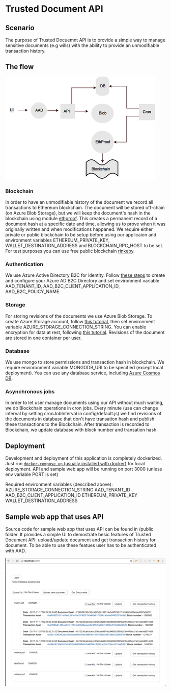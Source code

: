 # Trusted Document API

## Scenario

The purpose of Trusted Docuemnt API is to provide a simple way to manage sensitive documents (e.g wills) with the ability to provide an unmodifiable transaction history.

## The flow

![alt text](https://raw.githubusercontent.com/CatalystCode/trusted-document-api/master/readme/schema.png)

### Blockchain
In order to have an unmodifiable history of the document we record all transactions to Ethereum blockchain. The document will be stored off-chain (on Azure Blob Storage), but we will keep the document's hash in the blockchain using module [ethproof](https://www.npmjs.com/package/ethproof). This creates a permanent record of a document hash at a specific date and time, allowing us to prove when it was originally written and when modifications happaned.
We require either private or public blockchain to be setup before using our applicaion and environment variables ETHEREUM_PRIVATE_KEY, WALLET_DESTINATION_ADDRESS and BLOCKCHAIN_RPC_HOST to be set. For test purposes you can use free public blockchain [rinkeby](https://rinkeby.infura.io/).

### Authentication
We use Azure Active Directory B2C for identity. Follow [these steps](https://azure.microsoft.com/en-us/trial/get-started-active-directory-b2c/) to create and configure your Azure AD B2C Directory and set environment variable AAD_TENANT_ID, AAD_B2C_CLIENT_APPLICATION_ID, AAD_B2C_POLICY_NAME.

### Storage
For storing revisions of the documents we use Azure Blob Storage. To create Azure Storage account, follow [this tutorial](https://docs.microsoft.com/en-us/azure/storage/common/storage-quickstart-create-storage-account-powershell?toc=%2fazure%2fstorage%2fblobs%2ftoc.json), then set environment variable AZURE_STORAGE_CONNECTION_STRING. You can enable encryption for data at rest, following [this tutorial](https://docs.microsoft.com/en-us/azure/storage/common/storage-service-encryption). Revisions of the document are stored in one container per user. 

### Database
We use mongo to store permissions and transaction hash in blockchain. We require envioronment variable MONGODB_URI to be specified (except local deployment). You can use any database service, including [Azure Cosmos DB](https://docs.microsoft.com/en-us/azure/cosmos-db/). 

### Asynchronous jobs
In order to let user manage documents using our API without much waiting, we do Blockchain operations in cron jobs. Every minute (use can change interval by setting cronJobInterval in config/default.js) we find revisions of the documents in database that don't have transation hash and publish these transactions to the Blockchain. After transaction is recorded to Blockchain, we update database with block number and transation hash. 


## Deployment

Development and deployment of this application is completely dockerized. Just run [`docker-compose up` (usually installed with docker)](https://docs.docker.com/compose/install/) for local deployment. API and sample web app will be running on port 3000 (unless env variable PORT is set)

Required environment variables (described above):
AZURE_STORAGE_CONNECTION_STRING
AAD_TENANT_ID
AAD_B2C_CLIENT_APPLICATION_ID
ETHEREUM_PRIVATE_KEY
WALLET_DESTINATION_ADDRESS


## Sample web app that uses API

Source code for sample web app that uses API can be found in /public folder.
It provides a simple UI to demostrate besic features of Trusted Document API: upload/update document and get transaction history for document. To be able to use these featues user has to be authenticated with AAD.

![alt text](https://raw.githubusercontent.com/CatalystCode/trusted-document-api/master/readme/sample-web-app.png)

